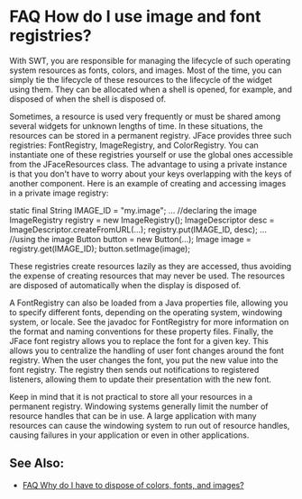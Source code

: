 

FAQ How do I use image and font registries?
===========================================

With SWT, you are responsible for managing the lifecycle of such operating system resources as fonts, colors, and images. Most of the time, you can simply tie the lifecycle of these resources to the lifecycle of the widget using them. They can be allocated when a shell is opened, for example, and disposed of when the shell is disposed of.

Sometimes, a resource is used very frequently or must be shared among several widgets for unknown lengths of time. In these situations, the resources can be stored in a permanent registry. JFace provides three such registries: FontRegistry, ImageRegistry, and ColorRegistry. You can instantiate one of these registries yourself or use the global ones accessible from the JFaceResources class. The advantage to using a private instance is that you don't have to worry about your keys overlapping with the keys of another component. Here is an example of creating and accessing images in a private image registry:

   static final String IMAGE_ID = "my.image";
   ...
   //declaring the image
   ImageRegistry registry = new ImageRegistry();
   ImageDescriptor desc = ImageDescriptor.createFromURL(...);
   registry.put(IMAGE_ID, desc);
   ...
   //using the image
   Button button = new Button(...);
   Image image = registry.get(IMAGE_ID);
   button.setImage(image);

These registries create resources lazily as they are accessed, thus avoiding the expense of creating resources that may never be used. The resources are disposed of automatically when the display is disposed of.

A FontRegistry can also be loaded from a Java properties file, allowing you to specify different fonts, depending on the operating system, windowing system, or locale. See the javadoc for FontRegistry for more information on the format and naming conventions for these property files. Finally, the JFace font registry allows you to replace the font for a given key. This allows you to centralize the handling of user font changes around the font registry. When the user changes the font, you put the new value into the font registry. The registry then sends out notifications to registered listeners, allowing them to update their presentation with the new font.

Keep in mind that it is not practical to store all your resources in a permanent registry. Windowing systems generally limit the number of resource handles that can be in use. A large application with many resources can cause the windowing system to run out of resource handles, causing failures in your application or even in other applications.

See Also:
---------

*   [FAQ Why do I have to dispose of colors, fonts, and images?](./FAQ_Why_do_I_have_to_dispose_of_colors,_fonts,_and_images.md "FAQ Why do I have to dispose of colors, fonts, and images?")


